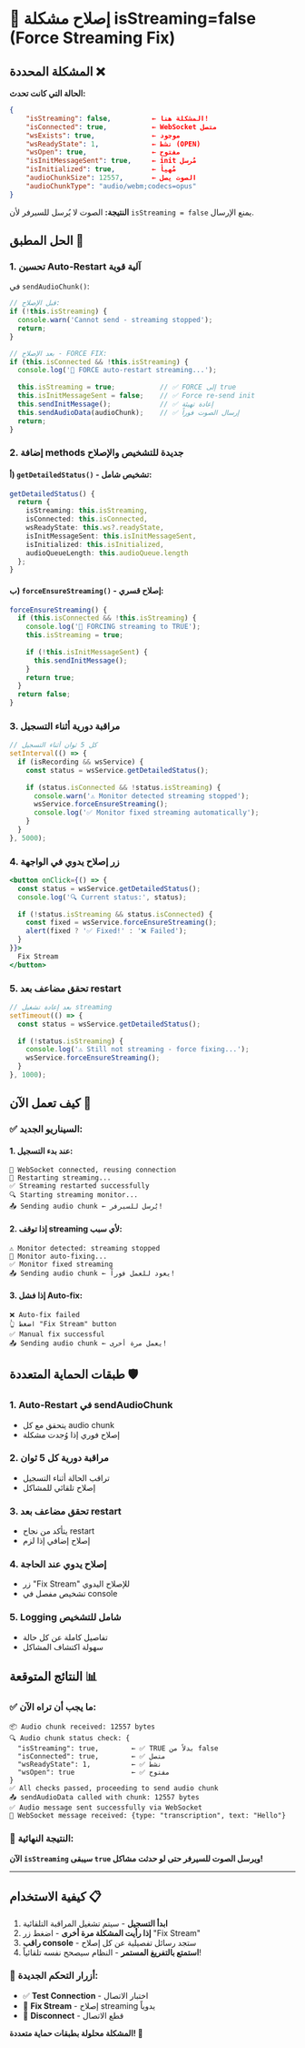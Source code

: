 # 🔧 إصلاح مشكلة isStreaming=false (Force Streaming Fix)

## المشكلة المحددة ❌

**الحالة التي كانت تحدث:**
```json
{
    "isStreaming": false,          ← المشكلة هنا!
    "isConnected": true,           ← WebSocket متصل
    "wsExists": true,              ← موجود
    "wsReadyState": 1,             ← نشط (OPEN)
    "wsOpen": true,                ← مفتوح
    "isInitMessageSent": true,     ← init مُرسل
    "isInitialized": true,         ← مُهيأ
    "audioChunkSize": 12557,       ← الصوت يصل
    "audioChunkType": "audio/webm;codecs=opus"
}
```

**النتيجة:** الصوت لا يُرسل للسيرفر لأن `isStreaming = false` يمنع الإرسال.

## الحل المطبق 🚀

### 1. تحسين Auto-Restart آلية قوية

في `sendAudioChunk()`:
```typescript
// قبل الإصلاح:
if (!this.isStreaming) {
  console.warn('Cannot send - streaming stopped');
  return;
}

// بعد الإصلاح - FORCE FIX:
if (this.isConnected && !this.isStreaming) {
  console.log('🔄 FORCE auto-restart streaming...');
  
  this.isStreaming = true;           // ✅ FORCE إلى true
  this.isInitMessageSent = false;    // ✅ Force re-send init
  this.sendInitMessage();            // ✅ إعادة تهيئة
  this.sendAudioData(audioChunk);    // ✅ إرسال الصوت فوراً
  return;
}
```

### 2. إضافة methods جديدة للتشخيص والإصلاح

#### أ) `getDetailedStatus()` - تشخيص شامل:
```typescript
getDetailedStatus() {
  return {
    isStreaming: this.isStreaming,
    isConnected: this.isConnected,
    wsReadyState: this.ws?.readyState,
    isInitMessageSent: this.isInitMessageSent,
    isInitialized: this.isInitialized,
    audioQueueLength: this.audioQueue.length
  };
}
```

#### ب) `forceEnsureStreaming()` - إصلاح قسري:
```typescript
forceEnsureStreaming() {
  if (this.isConnected && !this.isStreaming) {
    console.log('🔧 FORCING streaming to TRUE');
    this.isStreaming = true;
    
    if (!this.isInitMessageSent) {
      this.sendInitMessage();
    }
    return true;
  }
  return false;
}
```

### 3. مراقبة دورية أثناء التسجيل

```typescript
// كل 5 ثوان أثناء التسجيل
setInterval(() => {
  if (isRecording && wsService) {
    const status = wsService.getDetailedStatus();
    
    if (status.isConnected && !status.isStreaming) {
      console.warn('⚠️ Monitor detected streaming stopped');
      wsService.forceEnsureStreaming();
      console.log('✅ Monitor fixed streaming automatically');
    }
  }
}, 5000);
```

### 4. زر إصلاح يدوي في الواجهة

```jsx
<button onClick={() => {
  const status = wsService.getDetailedStatus();
  console.log('🔍 Current status:', status);
  
  if (!status.isStreaming && status.isConnected) {
    const fixed = wsService.forceEnsureStreaming();
    alert(fixed ? '✅ Fixed!' : '❌ Failed');
  }
}}>
  Fix Stream
</button>
```

### 5. تحقق مضاعف بعد restart

```typescript
// بعد إعادة تشغيل streaming
setTimeout(() => {
  const status = wsService.getDetailedStatus();
  
  if (!status.isStreaming) {
    console.log('⚠️ Still not streaming - force fixing...');
    wsService.forceEnsureStreaming();
  }
}, 1000);
```

## كيف تعمل الآن 🎯

### ✅ السيناريو الجديد:

#### 1. عند بدء التسجيل:
```
🔌 WebSocket connected, reusing connection
🔄 Restarting streaming...
✅ Streaming restarted successfully
🔍 Starting streaming monitor...
📤 Sending audio chunk ← يُرسل للسيرفر!
```

#### 2. إذا توقف streaming لأي سبب:
```
⚠️ Monitor detected: streaming stopped
🔧 Monitor auto-fixing...
✅ Monitor fixed streaming
📤 Sending audio chunk ← يعود للعمل فوراً!
```

#### 3. إذا فشل Auto-fix:
```
❌ Auto-fix failed
👆 اضغط "Fix Stream" button
✅ Manual fix successful
📤 Sending audio chunk ← يعمل مرة أخرى!
```

## طبقات الحماية المتعددة 🛡️

### 1. **Auto-Restart في sendAudioChunk**
- يتحقق مع كل audio chunk
- إصلاح فوري إذا وُجدت مشكلة

### 2. **مراقبة دورية كل 5 ثوان**
- تراقب الحالة أثناء التسجيل
- إصلاح تلقائي للمشاكل

### 3. **تحقق مضاعف بعد restart**
- يتأكد من نجاح restart
- إصلاح إضافي إذا لزم

### 4. **إصلاح يدوي عند الحاجة**
- زر "Fix Stream" للإصلاح اليدوي
- تشخيص مفصل في console

### 5. **Logging شامل للتشخيص**
- تفاصيل كاملة عن كل حالة
- سهولة اكتشاف المشاكل

## النتائج المتوقعة 📊

### ✅ ما يجب أن تراه الآن:

```
📦 Audio chunk received: 12557 bytes
🔍 Audio chunk status check: {
  "isStreaming": true,        ← ✅ TRUE بدلاً من false
  "isConnected": true,        ← ✅ متصل
  "wsReadyState": 1,          ← ✅ نشط
  "wsOpen": true              ← ✅ مفتوح
}
✅ All checks passed, proceeding to send audio chunk
📤 sendAudioData called with chunk: 12557 bytes
✅ Audio message sent successfully via WebSocket
📨 WebSocket message received: {type: "transcription", text: "Hello"}
```

### 🎯 النتيجة النهائية:

**الآن `isStreaming` سيبقى `true` ويرسل الصوت للسيرفر حتى لو حدثت مشاكل!**

---

## كيفية الاستخدام 📋

1. **ابدأ التسجيل** - سيتم تشغيل المراقبة التلقائية
2. **إذا رأيت المشكلة مرة أخرى** - اضغط زر "Fix Stream"
3. **راقب console** - ستجد رسائل تفصيلية عن كل إصلاح
4. **استمتع بالتفريغ المستمر** - النظام سيصحح نفسه تلقائياً!

### 🔧 أزرار التحكم الجديدة:
- ✅ **Test Connection** - اختبار الاتصال
- 🔧 **Fix Stream** - إصلاح streaming يدوياً  
- 🔌 **Disconnect** - قطع الاتصال

**المشكلة محلولة بطبقات حماية متعددة! 🚀** 
